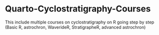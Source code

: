 # Quarto-Cyclostratigraphy-Courses
This include multiple courses on cyclostratigraphy on R going step by step (Basic R, astrochron, WaverideR, StratigrapheR, advanced astrochron)
